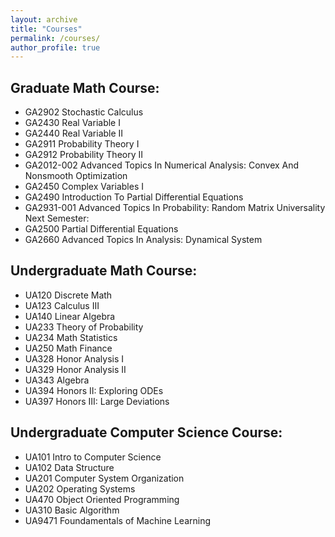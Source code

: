 ```yaml
---
layout: archive
title: "Courses"
permalink: /courses/
author_profile: true
---
```

## Graduate Math Course:
+ GA2902 Stochastic Calculus
+ GA2430 Real Variable I
+ GA2440 Real Variable II
+ GA2911 Probability Theory I
+ GA2912 Probability Theory II
+ GA2012-002 Advanced Topics In Numerical Analysis: Convex And Nonsmooth Optimization
+ GA2450 Complex Variables I
+ GA2490 Introduction To Partial Differential Equations
+ GA2931-001 Advanced Topics In Probability: Random Matrix Universality
Next Semester:
+ GA2500 Partial Differential Equations
+ GA2660 Advanced Topics In Analysis: Dynamical System
## Undergraduate Math Course:
+ UA120 Discrete Math
+ UA123 Calculus III
+ UA140 Linear Algebra
+ UA233 Theory of Probability
+ UA234 Math Statistics
+ UA250 Math Finance
+ UA328 Honor Analysis I
+ UA329 Honor Analysis II
+ UA343 Algebra
+ UA394 Honors II: Exploring ODEs
+ UA397 Honors III: Large Deviations

## Undergraduate Computer Science Course:
+ UA101 Intro to Computer Science
+ UA102 Data Structure
+ UA201 Computer System Organization
+ UA202 Operating Systems
+ UA470 Object Oriented Programming
+ UA310 Basic Algorithm
+ UA9471 Foundamentals of Machine Learning